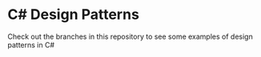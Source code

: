 # C# Design Patterns

Check out the branches in this repository to see some examples of design patterns in C#
